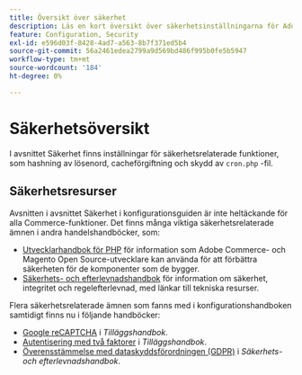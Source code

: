 ```yaml
---
title: Översikt över säkerhet
description: Läs en kort översikt över säkerhetsinställningarna för Adobe Commerce och Magento Open Source.
feature: Configuration, Security
exl-id: e596d03f-8428-4ad7-a563-8b7f371ed5b4
source-git-commit: 56a2461edea2799a9d569bd486f995b0fe5b5947
workflow-type: tm+mt
source-wordcount: '184'
ht-degree: 0%

---
```


# Säkerhetsöversikt

I avsnittet Säkerhet finns inställningar för säkerhetsrelaterade funktioner, som hashning av lösenord, cacheförgiftning och skydd av `cron.php` -fil.

## Säkerhetsresurser

Avsnitten i avsnittet Säkerhet i konfigurationsguiden är inte heltäckande för alla Commerce-funktioner. Det finns många viktiga säkerhetsrelaterade ämnen i andra handelshandböcker, som:

- [Utvecklarhandbok för PHP](https://developer.adobe.com/commerce/php/development/security/) för information som Adobe Commerce- och Magento Open Source-utvecklare kan använda för att förbättra säkerheten för de komponenter som de bygger.
- [Säkerhets- och efterlevnadshandbok](https://devdocs.magento.com/security/security-and-compliance.html) för information om säkerhet, integritet och regelefterlevnad, med länkar till tekniska resurser.

Flera säkerhetsrelaterade ämnen som fanns med i konfigurationshandboken samtidigt finns nu i följande handböcker:

- [Google reCAPTCHA](https://devdocs.magento.com/guides/v2.4/security/google-recaptcha.html) i _Tilläggshandbok_.
- [Autentisering med två faktorer](https://devdocs.magento.com/guides/v2.4/security/two-factor-authentication.html) i _Tilläggshandbok_.
- [Överensstämmelse med dataskyddsförordningen (GDPR)](https://devdocs.magento.com/compliance/privacy/gdpr.html) i _Säkerhets- och efterlevnadshandbok_.
